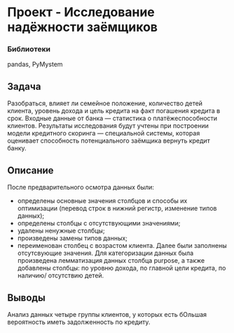 # Проект - Исследование надёжности заёмщиков

### Библиотеки
pandas, PyMystem
 

## Задача
Разобраться, влияет ли семейное положение, количество детей клиента, уровень дохода и цель кредита на факт погашения кредита в срок. Входные данные от банка — статистика о платёжеспособности клиентов. Результаты исследования будут учтены при построении модели кредитного скоринга — специальной системы, которая оценивает способность потенциального заёмщика вернуть кредит банку.

## Описание
После предварительного осмотра данных были:

- определены основные значения столбцов и способы их оптимизации (перевод строк в нижний регистр, изменение типов данных);
- определены столбцы с отсутствующими значениями;
- удалены ненужные столбцы;
- произведены замены типов данных;
- переименован столбец с возрастом клиента.
Далее были заполнены отсутсвующие значения.
Для категоризации данных была произведена лемматизация данных столбца purpose, а также добавлены столбцы: по уровню дохода, по главной цели кредита, по наличию/ отсутствию детей.

## Выводы
Анализ данных четыре группы клиентов, у которых есть бОльшая вероятность иметь задолженность по кредиту.
